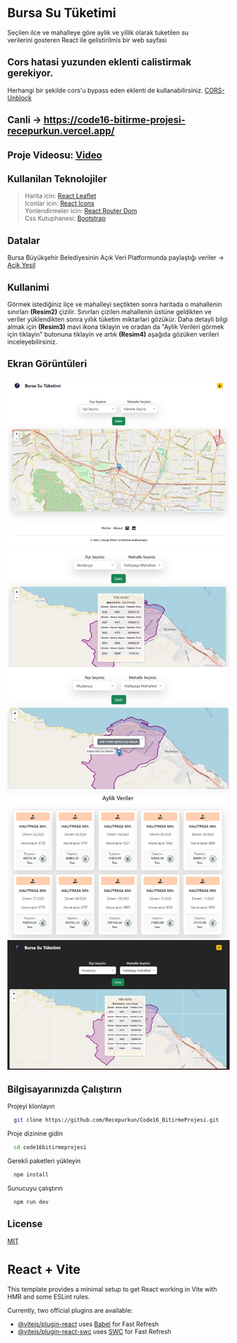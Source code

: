 # Bursa Su Tüketimi

Seçilen ilce ve mahalleye göre aylik ve yillik olarak tuketilen su verilerini gosteren React ile gelistirilmis bir web sayfasi

## Cors hatasi yuzunden eklenti calistirmak gerekiyor. 
Herhangi bir şekilde cors'u bypass eden eklenti de kullanabilirsiniz.
[CORS-Unblock](https://chromewebstore.google.com/detail/cors-unblock/lfhmikememgdcahcdlaciloancbhjino)

## Canli  -> https://code16-bitirme-projesi-recepurkun.vercel.app/

## Proje Videosu: [Video](https://www.youtube.com/watch?v=StO7cVBsdUA)

## Kullanilan Teknolojiler
> Harita icin:  [React Leaflet](https://react-leaflet.js.org/) <br>
> Iconlar icin: [React Icons](https://react-icons.github.io/react-icons/) <br>
> Yonlendirmeler icin: [React Router Dom](https://reactrouter.com/en/main/) <br>
> Css Kutuphanesi: [Bootstrap](https://getbootstrap.com/) 

## Datalar
Bursa Büyükşehir Belediyesinin Açık Veri Platformunda paylaştığı veriler -> [Acik Yesil](https://acikyesil.bursa.bel.tr/)

## Kullanimi
Görmek istediğiniz ilçe ve mahalleyi seçtikten sonra haritada o mahallenin sınırları <b>(Resim2)</b> çizilir. Sınırları çizilen mahallenin üstüne geldikten ve veriler yüklendikten sonra yıllık tüketim miktarlari gözükür. Daha detayli bilgi almak için <b>(Resim3)</b> mavi ikona tiklayin ve oradan da "Aylik Verileri görmek için tiklayin" butonuna tiklayin ve artık <b>(Resim4)</b> aşağıda gözüken verileri inceleyebilirsiniz.

## Ekran Görüntüleri

![Uygulama Ekran Görüntüsü](/public/1.png)
![Uygulama Ekran Görüntüsü](/public/2.png)
![Uygulama Ekran Görüntüsü](/public/3.png)
![Uygulama Ekran Görüntüsü](/public/4.png)
![Uygulama Ekran Görüntüsü](/public/5.png)

## Bilgisayarınızda Çalıştırın

Projeyi klonlayın

```bash
  git clone https://github.com/Recepurkun/Code16_BitirmeProjesi.git
```

Proje dizinine gidin

```bash
  cd code16bitirmeprojesi
```

Gerekli paketleri yükleyin

```bash
  npm install
```

Sunucuyu çalıştırın

```bash
  npm run dev
```
  
## License

[MIT](https://choosealicense.com/licenses/mit/)
  

# React + Vite

This template provides a minimal setup to get React working in Vite with HMR and some ESLint rules.

Currently, two official plugins are available:

- [@vitejs/plugin-react](https://github.com/vitejs/vite-plugin-react/blob/main/packages/plugin-react/README.md) uses [Babel](https://babeljs.io/) for Fast Refresh
- [@vitejs/plugin-react-swc](https://github.com/vitejs/vite-plugin-react-swc) uses [SWC](https://swc.rs/) for Fast Refresh
